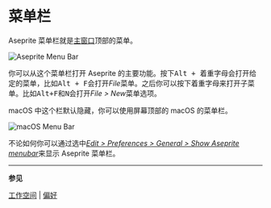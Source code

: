 # 菜单栏

Aseprite 菜单栏就是[主窗口](workspace.md)顶部的菜单。

![Aseprite Menu Bar](menu-bar/aseprite-menubar.png)

你可以从这个菜单栏打开 Aseprite 的主要功能。按下<kbd>Alt + 着重字母</kbd>会打开给定的菜单，比如<kbd>Alt + F</kbd>会打开*File*菜单。之后你可以按下着重字母来打开子菜单。比如<kbd>Alt+F</kbd>和<kbd>N</kbd>会打开*File > New*菜单选项。

macOS 中这个栏默认隐藏，你可以使用屏幕顶部的 macOS 的菜单栏。

![macOS Menu Bar](menu-bar/macos-menubar.png)

不论如何你可以通过选中[_Edit > Preferences > General > Show Aseprite menubar_](preferences.md#general)来显示 Aseprite 菜单栏。

---

**参见**

[工作空间](workspace.md) | [偏好](preferences.md)
